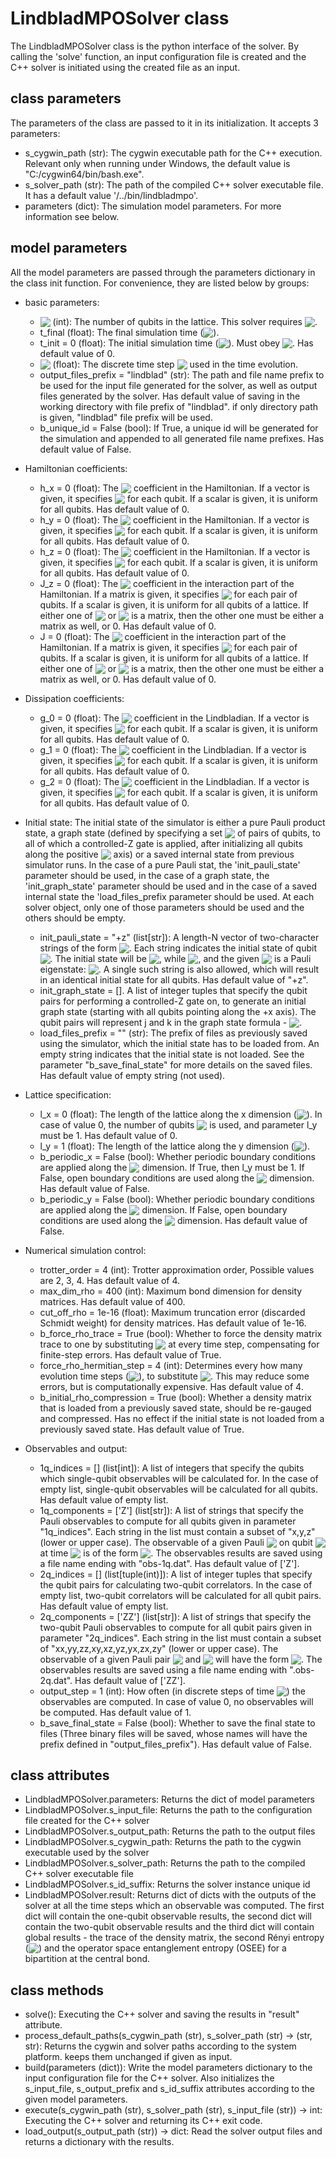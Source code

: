 # LindbladMPOSolver class

The LindbladMPOSolver class is the python interface of the solver. By calling the 'solve' function, an input configuration file is created and the C++ solver is initiated using the created file as an input.

## class parameters

The parameters of the class are passed to it in its initialization. It accepts 3 parameters:

* s_cygwin_path (str): The cygwin executable path for the C++ execution. Relevant only when running under Windows, the default value is "C:/cygwin64/bin/bash.exe".
* s_solver_path (str): The path of the compiled C++ solver executable file. It has a default value '/../bin/lindbladmpo'.
* parameters (dict): The simulation model parameters. For more information see below.

## model parameters

All the model parameters are passed through the parameters dictionary in the class init function. For convenience, they are listed below by groups:

* basic parameters:
    * <img src="https://render.githubusercontent.com/render/math?math=N" style="vertical-align:bottom"> (int): The number of qubits in the lattice. This solver requires <img src="https://render.githubusercontent.com/render/math?math=N >2" style="vertical-align:bottom">.
    * t_final (float): The final simulation time (<img src="https://render.githubusercontent.com/render/math?math=t_f" style="vertical-align:bottom">).
    * t_init = 0 (float): The initial simulation time (<img src="https://render.githubusercontent.com/render/math?math=t_0" style="vertical-align:bottom">). Must obey <img src="https://render.githubusercontent.com/render/math?math=t_0 \le t_f" style="vertical-align:bottom">. Has default value of 0.
    * <img src="https://render.githubusercontent.com/render/math?math=tau" style="vertical-align:bottom"> (float): The discrete time step <img src="https://render.githubusercontent.com/render/math?math=tau" style="vertical-align:bottom"> used in the time evolution.
    * output_files_prefix = "lindblad" (str): The path and file name prefix to be used for the input file generated for the solver, as well as output files generated by the solver. Has default value of saving in the working directory with file prefix of "lindblad". if only directory path is given, "lindblad" file prefix will be used.
    * b_unique_id = False (bool): If True, a unique id will be generated for the simulation and appended to all generated file name prefixes. Has default value of False.
* Hamiltonian coefficients:
    * h_x = 0 (float): The <img src="https://render.githubusercontent.com/render/math?math=h_{x,i}" style="vertical-align:bottom"> coefficient in the Hamiltonian. If a vector is given, it specifies <img src="https://render.githubusercontent.com/render/math?math=h_{x,i}" style="vertical-align:bottom"> for each qubit. If a scalar is given, it is uniform for all qubits. Has default value of 0.
    * h_y = 0 (float): The <img src="https://render.githubusercontent.com/render/math?math=h_{y,i}" style="vertical-align:bottom"> coefficient in the Hamiltonian. If a vector is given, it specifies <img src="https://render.githubusercontent.com/render/math?math=h_{y,i}" style="vertical-align:bottom"> for each qubit. If a scalar is given, it is uniform for all qubits. Has default value of 0.
    * h_z = 0 (float): The <img src="https://render.githubusercontent.com/render/math?math=h_{z,i}" style="vertical-align:bottom"> coefficient in the Hamiltonian. If a vector is given, it specifies <img src="https://render.githubusercontent.com/render/math?math=h_{z,i}" style="vertical-align:bottom"> for each qubit. If a scalar is given, it is uniform for all qubits. Has default value of 0.
    * J_z = 0 (float): The <img src="https://render.githubusercontent.com/render/math?math=J^z_{ij}" style="vertical-align:bottom"> coefficient in the interaction part of the Hamiltonian. If a matrix is given, it specifies <img src="https://render.githubusercontent.com/render/math?math=J^z_{ij}" style="vertical-align:bottom"> for each pair of qubits. If a scalar is given, it is uniform for all qubits of a lattice. If either one of <img src="https://render.githubusercontent.com/render/math?math=J" style="vertical-align:bottom"> or <img src="https://render.githubusercontent.com/render/math?math=J_z" style="vertical-align:bottom"> is a matrix, then the other one must be either a matrix as well, or 0. Has default value of 0.
    * J = 0 (float): The <img src="https://render.githubusercontent.com/render/math?math=J_{ij}" style="vertical-align:bottom"> coefficient in the interaction part of the Hamiltonian. If a matrix is given, it specifies <img src="https://render.githubusercontent.com/render/math?math=J_{ij}" style="vertical-align:bottom"> for each pair of qubits. If a scalar is given, it is uniform for all qubits of a lattice. If either one of <img src="https://render.githubusercontent.com/render/math?math=J" style="vertical-align:bottom"> or <img src="https://render.githubusercontent.com/render/math?math=J_z" style="vertical-align:bottom"> is a matrix, then the other one must be either a matrix as well, or 0. Has default value of 0.
* Dissipation coefficients:
    * g_0 = 0 (float): The <img src="https://render.githubusercontent.com/render/math?math=g_{0,i}" style="vertical-align:bottom"> coefficient in the Lindbladian. If a vector is given, it specifies <img src="https://render.githubusercontent.com/render/math?math=g_{0,i}" style="vertical-align:bottom"> for each qubit. If a scalar is given, it is uniform for all qubits. Has default value of 0.
    * g_1 = 0 (float): The <img src="https://render.githubusercontent.com/render/math?math=g_{1,i}" style="vertical-align:bottom"> coefficient in the Lindbladian. If a vector is given, it specifies <img src="https://render.githubusercontent.com/render/math?math=g_{1,i}" style="vertical-align:bottom"> for each qubit. If a scalar is given, it is uniform for all qubits. Has default value of 0.
    * g_2 = 0 (float): The <img src="https://render.githubusercontent.com/render/math?math=g_{2,i}" style="vertical-align:bottom"> coefficient in the Lindbladian. If a vector is given, it specifies <img src="https://render.githubusercontent.com/render/math?math=g_{2,i}" style="vertical-align:bottom"> for each qubit. If a scalar is given, it is uniform for all qubits. Has default value of 0.
* Initial state:
    The initial state of the simulator is either a pure Pauli product state, a graph state (defined by specifying a set <img src="https://render.githubusercontent.com/render/math?math=V" style="vertical-align:bottom"> of pairs of qubits, to all of which a controlled-Z gate is applied, after initializing all qubits along the positive <img src="https://render.githubusercontent.com/render/math?math=x" style="vertical-align:bottom"> axis) or a saved internal state from previous simulator runs.
    In the case of a pure Pauli stat, the 'init_pauli_state' parameter should be used, in the case of a graph state, the 'init_graph_state' parameter should be used and in the case of a saved internal state the 'load_files_prefix parameter should be used. At each solver object, only one of those parameters should be used and the others should be empty.

    * init_pauli_state = "+z" (list[str]): A length-N vector of two-character strings of the form <img src="https://render.githubusercontent.com/render/math?math=\pm a" style="vertical-align:bottom">. Each string indicates the initial state of qubit <img src="https://render.githubusercontent.com/render/math?math=i" style="vertical-align:bottom">. The initial state will be <img src="https://render.githubusercontent.com/render/math?math=\rho(t_0) = \left|\psi_0\rangle\langle \psi_0\right|" style="vertical-align:bottom">, while <img src="https://render.githubusercontent.com/render/math?math=\left|\psi_0\rangle = \prod_i \right|\pm a_i\rangle" style="vertical-align:bottom">, and the given <img src="https://render.githubusercontent.com/render/math?math=\pm a" style="vertical-align:bottom"> is a Pauli eigenstate: <img src="https://render.githubusercontent.com/render/math?math=\sigma_i^a\left|\pm a_i\rangle = \pm \right|\pm a_i\rangle" style="vertical-align:bottom">. A single such string is also allowed, which will result in an identical initial state for all qubits. Has default value of "+z".
    * init_graph_state = []. A list of integer tuples that specify the qubit pairs for performing a controlled-Z gate on, to generate an initial graph state (starting with all qubits pointing along the +x axis). The qubit pairs will represent j and k in the graph state formula - <img src="https://render.githubusercontent.com/render/math?math=\left|\psi_0\rangle=%20\prod_{(j,k)\in%20V}{CZ}[j,k]%20\prod_i%20\right|%2b%20x_i\rangle" style="vertical-align:bottom">.
    * load_files_prefix = "" (str): The prefix of files as previously saved using the simulator, which the initial state has to be loaded from. An empty string indicates that the initial state is not loaded. See the parameter "b_save_final_state" for more details on the saved files. Has default value of empty string (not used).
* Lattice specification:
    * l_x = 0 (float): The length of the lattice along the x dimension (<img src="https://render.githubusercontent.com/render/math?math=l_x" style="vertical-align:bottom">). In case of value 0, the number of qubits <img src="https://render.githubusercontent.com/render/math?math=N" style="vertical-align:bottom"> is used, and parameter l_y must be 1. Has default value of 0.
    * l_y = 1 (float): The length of the lattice along the y dimension (<img src="https://render.githubusercontent.com/render/math?math=l_y" style="vertical-align:bottom">).
    * b_periodic_x = False (bool): Whether periodic boundary conditions are applied along the <img src="https://render.githubusercontent.com/render/math?math=x" style="vertical-align:bottom"> dimension. If True, then l_y must be 1. If False, open boundary conditions are used along the <img src="https://render.githubusercontent.com/render/math?math=x" style="vertical-align:bottom"> dimension. Has default value of False.
    * b_periodic_y = False (bool): Whether periodic boundary conditions are applied along the <img src="https://render.githubusercontent.com/render/math?math=y" style="vertical-align:bottom"> dimension. If False, open boundary conditions are used along the <img src="https://render.githubusercontent.com/render/math?math=y" style="vertical-align:bottom"> dimension. Has default value of False.
* Numerical simulation control:
    * trotter_order = 4 (int): Trotter approximation order, Possible values are 2, 3, 4. Has default value of 4.
    * max_dim_rho = 400 (int): Maximum bond dimension for density matrices. Has default value of 400.
    * cut_off_rho = 1e-16 (float): Maximum truncation error (discarded Schmidt weight) for density matrices. Has default value of 1e-16.
    * b_force_rho_trace = True (bool): Whether to force the density matrix trace to one by substituting <img src="https://render.githubusercontent.com/render/math?math=\rho \to\rho/ {\rm tr}\{\rho\}" style="vertical-align:bottom"> at every time step, compensating for finite-step errors. Has default value of True.
    * force_rho_hermitian_step = 4 (int): Determines every how many evolution time steps (<img src="https://render.githubusercontent.com/render/math?math=\tau" style="vertical-align:bottom">), to substitute <img src="https://render.githubusercontent.com/render/math?math=\rho \to (\rho %2b \rho^\dagger)/2" style="vertical-align:bottom">. This may reduce some errors, but is computationally expensive. Has default value of 4.
    * b_initial_rho_compression = True (bool): Whether a density matrix that is loaded from a previously saved state, should be re-gauged and compressed. Has no effect if the initial state is not loaded from a previously saved state. Has default value of True.
* Observables and output:
    * 1q_indices = [] (list[int]): A list of integers that specify the qubits which single-qubit observables will be calculated for. In the case of empty list, single-qubit observables will be calculated for all qubits. Has default value of empty list.
    * 1q_components = ['Z'] (list[str]): A list of strings that specify the Pauli observables to compute for all qubits given in parameter "1q_indices". Each string in the list must contain a subset of "x,y,z" (lower or upper case). The observable of a given Pauli <img src="https://render.githubusercontent.com/render/math?math=\sigma^a" style="vertical-align:bottom"> on qubit <img src="https://render.githubusercontent.com/render/math?math=i" style="vertical-align:bottom"> at time <img src="https://render.githubusercontent.com/render/math?math=t_k" style="vertical-align:bottom"> is of the form <img src="https://render.githubusercontent.com/render/math?math=\langle\sigma_i^a(t_k)\rangle" style="vertical-align:bottom">. The observables results are saved using a file name ending with "obs-1q.dat". Has default value of ['Z'].
    * 2q_indices = [] (list[tuple(int)]): A list of integer tuples that specify the qubit pairs for calculating two-qubit correlators. In the case of empty list, two-qubit correlators will  be calculated for all qubit pairs. Has default value of empty list.
    * 2q_components = ['ZZ'] (list[str]): A list of strings that specify the two-qubit Pauli observables to compute for all qubit pairs given in parameter "2q_indices". Each string in the list must contain a subset of "xx,yy,zz,xy,xz,yz,yx,zx,zy" (lower or upper case). The observable of a given Pauli pair <img src="https://render.githubusercontent.com/render/math?math=\sigma^a" style="vertical-align:bottom"> and <img src="https://render.githubusercontent.com/render/math?math=\sigma^b" style="vertical-align:bottom"> will have the form <img src="https://render.githubusercontent.com/render/math?math=\left\langle \sigma_{i}^a(t_k) \sigma_{j}^b(t_k) \right\rangle" style="vertical-align:bottom">.  The observables results are saved using a file name ending with ".obs-2q.dat". Has default value of ['ZZ'].
    * output_step = 1 (int): How often (in discrete steps of time <img src="https://render.githubusercontent.com/render/math?math=\tau" style="vertical-align:bottom">) the observables are computed. In case of value 0, no observables will be computed. Has default value of 1.
    * b_save_final_state = False (bool): Whether to save the final state to files (Three binary files will be saved, whose names will have the prefix defined in "output_files_prefix"). Has default value of False.

## class attributes

* LindbladMPOSolver.parameters: Returns the dict of model parameters
* LindbladMPOSolver.s_input_file: Returns the path to the configuration file created for the C++ solver
* LindbladMPOSolver.s_output_path: Returns the path to the output files
* LindbladMPOSolver.s_cygwin_path: Returns the path to the cygwin executable used by the solver
* LindbladMPOSolver.s_solver_path: Returns the path to the compiled C++ solver executable file
* LindbladMPOSolver.s_id_suffix: Returns the solver instance unique id
* LindbladMPOSolver.result: Returns dict of dicts with the outputs of the solver at all the time steps which an observable was computed. The first dict will contain the one-qubit observable results, the second dict will contain the two-qubit observable results and the third dict will contain global results - the trace of the density matrix, the second Rényi entropy (<img src="https://render.githubusercontent.com/render/math?math=-\ln{(\rm tr }\{\rho^2\})" style="vertical-align:bottom">) and the operator space entanglement entropy (OSEE) for a bipartition at the central bond.

## class methods

* solve(): Executing the C++ solver and saving the results in "result" attribute.
* process_default_paths(s_cygwin_path (str), s_solver_path (str) -> (str, str): Returns the cygwin and solver paths according to the system platform. keeps them unchanged if given as input.
* build(parameters (dict)): Write the model parameters dictionary to the input configuration file for the C++ solver. Also initializes the s_input_file, s_output_prefix and s_id_suffix attributes according to the given model parameters.
* execute(s_cygwin_path (str), s_solver_path (str), s_input_file (str)) -> int: Executing the C++ solver and returning its C++ exit code.
* load_output(s_output_path (str)) -> dict: Read the solver output files and returns a dictionary with the results.
